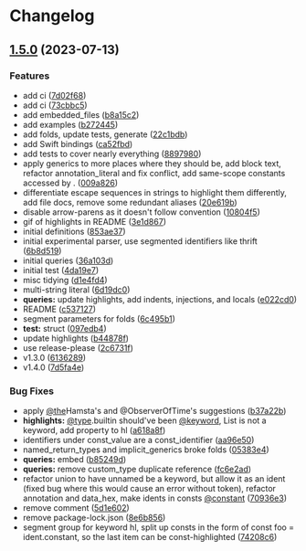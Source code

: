 # Changelog

## [1.5.0](https://github.com/amaanq/tree-sitter-capnp/compare/tree-sitter-capnp-v1.4.0...tree-sitter-capnp-v1.5.0) (2023-07-13)


### Features

* add ci ([7d02f68](https://github.com/amaanq/tree-sitter-capnp/commit/7d02f6806f26e6e403827b4b01b41c7bd88413d4))
* add ci ([73cbbc5](https://github.com/amaanq/tree-sitter-capnp/commit/73cbbc50b940b55a9b3f02ab10ef67f233e5c8bb))
* add embedded_files ([b8a15c2](https://github.com/amaanq/tree-sitter-capnp/commit/b8a15c22052e0654d56905b08f796c9eebb68b68))
* add examples ([b272445](https://github.com/amaanq/tree-sitter-capnp/commit/b2724453a41028e22d3c75a0122130fc6826c206))
* add folds, update tests, generate ([22c1bdb](https://github.com/amaanq/tree-sitter-capnp/commit/22c1bdb260779869fa4d30f941f7de1037ec2b53))
* add Swift bindings ([ca52fbd](https://github.com/amaanq/tree-sitter-capnp/commit/ca52fbda8ae4452be9e1296922f7da3c5d376e1a))
* add tests to cover nearly everything ([8897980](https://github.com/amaanq/tree-sitter-capnp/commit/8897980e0cbd5f48268ac974817a3c41726ee36c))
* apply generics to more places where they should be, add block text, refactor annotation_literal and fix conflict, add same-scope constants accessed by . ([009a826](https://github.com/amaanq/tree-sitter-capnp/commit/009a826736cd1cdefe8260541d579b9a179ceda5))
* differentiate escape sequences in strings to highlight them differently, add file docs, remove some redundant aliases ([20e619b](https://github.com/amaanq/tree-sitter-capnp/commit/20e619b36eb2d4d493547a0fbfe1f2bec6248add))
* disable arrow-parens as it doesn't follow convention ([10804f5](https://github.com/amaanq/tree-sitter-capnp/commit/10804f58fc6feeeac6c1a4253f2f74b812bdb364))
* gif of highlights in README ([3e1d867](https://github.com/amaanq/tree-sitter-capnp/commit/3e1d867dbc1429b21fde9b6d7e050212bc64a665))
* initial definitions ([853ae37](https://github.com/amaanq/tree-sitter-capnp/commit/853ae37a489d4eaebba4d3288411c12a147a1f5a))
* initial experimental parser, use segmented identifiers like thrift ([6b8d519](https://github.com/amaanq/tree-sitter-capnp/commit/6b8d5193a66f1c19a7bcb8e0cc6f77b04578bd1d))
* initial queries ([36a103d](https://github.com/amaanq/tree-sitter-capnp/commit/36a103d0b0aecf5668d22129ad541826377a1cd4))
* initial test ([4da19e7](https://github.com/amaanq/tree-sitter-capnp/commit/4da19e7c910a834c0163a09d0ecd9d81ba00bcb1))
* misc tidying ([d1e4fd4](https://github.com/amaanq/tree-sitter-capnp/commit/d1e4fd404c9b8a934d540ca6fc3fadb53fa0f2d4))
* multi-string literal ([6d19dc0](https://github.com/amaanq/tree-sitter-capnp/commit/6d19dc029e8132d048777c38666e010857d14d6b))
* **queries:** update highlights, add indents, injections, and locals ([e022cd0](https://github.com/amaanq/tree-sitter-capnp/commit/e022cd090998961611330f1f6d1ac21ec09cd813))
* README ([c537127](https://github.com/amaanq/tree-sitter-capnp/commit/c5371278f5851ca7f9c85b0c018dcbf2e59d49f3))
* segment parameters for folds ([6c495b1](https://github.com/amaanq/tree-sitter-capnp/commit/6c495b15eed64d8562b4098b0d0accb736a99cab))
* **test:** struct ([097edb4](https://github.com/amaanq/tree-sitter-capnp/commit/097edb450eb185a4b48fb4af486f0b63b4c84a42))
* update highlights ([b44878f](https://github.com/amaanq/tree-sitter-capnp/commit/b44878fadf4720e8e05267587f8678ca490d4019))
* use release-please ([2c6731f](https://github.com/amaanq/tree-sitter-capnp/commit/2c6731f11bfe1b7fe01b5025237aaf2d9263703e))
* v1.3.0 ([6136289](https://github.com/amaanq/tree-sitter-capnp/commit/6136289bed7ae0d2cdd58f0c26ea234a6f037a28))
* v1.4.0 ([7d5fa4e](https://github.com/amaanq/tree-sitter-capnp/commit/7d5fa4e94d3643ec15750106113be0d40f9fc1bb))


### Bug Fixes

* apply [@the](https://github.com/the)Hamsta's and @ObserverOfTime's suggestions ([b37a22b](https://github.com/amaanq/tree-sitter-capnp/commit/b37a22b06ba28bfd32018fce39c4277c13bdeb77))
* **highlights:** [@type](https://github.com/type).builtin should've been [@keyword](https://github.com/keyword), List is not a keyword, add property to hl ([a618a8f](https://github.com/amaanq/tree-sitter-capnp/commit/a618a8fed4146f34554cbeb76d5795ecf2a92174))
* identifiers under const_value are a const_identifier ([aa96e50](https://github.com/amaanq/tree-sitter-capnp/commit/aa96e5060e39ee8a25dcdd631499468b4ebb4cc4))
* named_return_types and implicit_generics broke folds ([05383e4](https://github.com/amaanq/tree-sitter-capnp/commit/05383e45b0052ac53a9e75283445e4c7e5187669))
* **queries:** embed ([b85249d](https://github.com/amaanq/tree-sitter-capnp/commit/b85249d15a5800196922cac3cd07d97c8b9fac1c))
* **queries:** remove custom_type duplicate reference ([fc6e2ad](https://github.com/amaanq/tree-sitter-capnp/commit/fc6e2addf103861b9b3dffb82c543eb6b71061aa))
* refactor union to have unnamed be a keyword, but allow it as an ident (fixed bug where this would cause an error without token), refactor annotation and data_hex, make idents in consts [@constant](https://github.com/constant) ([70936e3](https://github.com/amaanq/tree-sitter-capnp/commit/70936e3b78d9ca19321bf5361a63175b1c4d466c))
* remove comment ([5d1e602](https://github.com/amaanq/tree-sitter-capnp/commit/5d1e6029380922d29990f5054240ed75f4169928))
* remove package-lock.json ([8e6b856](https://github.com/amaanq/tree-sitter-capnp/commit/8e6b8561170c4767720857e3f1dec019f49c6084))
* segment group for keyword hl, split up consts in the form of const foo = ident.constant, so the last item can be const-highlighted ([74208c6](https://github.com/amaanq/tree-sitter-capnp/commit/74208c60d1edce8d47f42b98e80d49b78782ef56))

